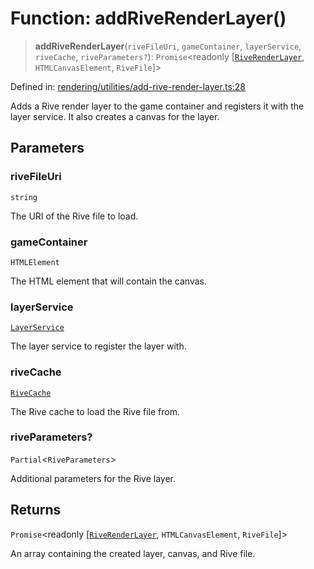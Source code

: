 # Function: addRiveRenderLayer()

> **addRiveRenderLayer**(`riveFileUri`, `gameContainer`, `layerService`, `riveCache`, `riveParameters?`): `Promise`\<readonly \[[`RiveRenderLayer`](../classes/RiveRenderLayer.md), `HTMLCanvasElement`, `RiveFile`\]\>

Defined in: [rendering/utilities/add-rive-render-layer.ts:28](https://github.com/Forge-Game-Engine/Forge/blob/04af294b0d108e7e60d1ae9f40eaa3ca76ca176a/src/rendering/utilities/add-rive-render-layer.ts#L28)

Adds a Rive render layer to the game container and registers it with the layer service.
It also creates a canvas for the layer.

## Parameters

### riveFileUri

`string`

The URI of the Rive file to load.

### gameContainer

`HTMLElement`

The HTML element that will contain the canvas.

### layerService

[`LayerService`](../classes/LayerService.md)

The layer service to register the layer with.

### riveCache

[`RiveCache`](../classes/RiveCache.md)

The Rive cache to load the Rive file from.

### riveParameters?

`Partial`\<`RiveParameters`\>

Additional parameters for the Rive layer.

## Returns

`Promise`\<readonly \[[`RiveRenderLayer`](../classes/RiveRenderLayer.md), `HTMLCanvasElement`, `RiveFile`\]\>

An array containing the created layer, canvas, and Rive file.
